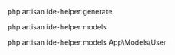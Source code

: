 php artisan ide-helper:generate

php artisan ide-helper:models

php artisan ide-helper:models App\Models\User
